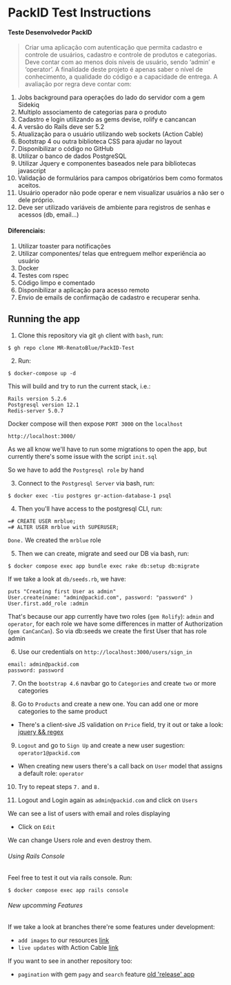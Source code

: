 # PackID Test Instructions

#### Teste Desenvolvedor PackID
> Criar uma aplicação com autenticação que permita cadastro e controle de usuários, cadastro e controle
> de produtos e categorias. Deve contar com ao menos dois níveis de usuário, sendo ‘admin’ e
> ‘operator’.
> A finalidade deste projeto é apenas saber o nível de conhecimento, a qualidade do código e a
> capacidade de entrega.
> A avaliação por regra deve contar com:
1) Jobs background para operações do lado do servidor com a gem Sidekiq
2) Multiplo associamento de categorias para o produto
3) Cadastro e login utilizando as gems devise, rolify e cancancan
4) A versão do Rails deve ser 5.2
5) Atualização para o usuário utilizando web sockets (Action Cable)
6) Bootstrap 4 ou outra biblioteca CSS para ajudar no layout
7) Disponibilizar o código no GitHub
8) Utilizar o banco de dados PostgreSQL
9) Utilizar Jquery e componentes baseados nele para bibliotecas javascript
10) Validação de formulários para campos obrigatórios bem como formatos aceitos.
11) Usuário operador não pode operar e nem visualizar usuários a não ser o dele próprio.
12) Deve ser utilizado variáveis de ambiente para registros de senhas e acessos (db, email...)
#### Diferenciais:
1) Utilizar toaster para notificações
2) Utilizar componentes/ telas que entreguem melhor experiência ao usuário
3) Docker
4) Testes com rspec
5) Código limpo e comentado
6) Disponibilizar a aplicação para acesso remoto
7) Envio de emails de confirmação de cadastro e recuperar senha.

## Running the app
1. Clone this repository via git `gh` client with `bash`, run: 
```
$ gh repo clone MR-RenatoBlue/PackID-Test
```
2. Run:
```
$ docker-compose up -d
```
This will build and try to run the current stack, i.e.: 
```
Rails version 5.2.6
Postgresql version 12.1
Redis-server 5.0.7
```
Docker compose will then expose `PORT 3000` on the `localhost`
```
http://localhost:3000/
```
As we all know we'll have to run some migrations to open the app, but currently there's some issue with the script `init.sql`

So we have to add the `Postgresql role` by hand

3. Connect to the `Postgresql Server` via bash, run:
```
$ docker exec -tiu postgres gr-action-database-1 psql
```

4.  Then you'll have access to the postgresql CLI, run:
```
=# CREATE USER mrblue;
=# ALTER USER mrblue with SUPERUSER;
```
`Done.` We created the `mrblue` role

5. Then we can create, migrate and seed our DB via bash, run:
```
$ docker compose exec app bundle exec rake db:setup db:migrate
```
If we take a look at `db/seeds.rb`, we have:
```
puts "Creating first User as admin"
User.create(name: "admin@packid.com", password: "password" )
User.first.add_role :admin
```
That's because our app currently have two roles (`gem Rolify`): `admin` and `operator`, for each role we have some differences in matter of Authorization (`gem CanCanCan`). So via db:seeds we create the first User that has role admin

6. Use our credentials on `http://localhost:3000/users/sign_in`
```
email: admin@packid.com
password: password
```

7. On the `bootstrap 4.6` navbar go to `Categories` and create `two` or more categories

8. Go to `Products` and create a new one. You can add one or more categories to the same product
  - There's a client-sive JS validation on `Price` field, try it out or take a look: [jquery && regex](https://github.com/MR-RenatoBlue/PackID-Test/blob/2167f1421e8b98d627fa178b12ee03d8bedd9002/app/javascript/packs/application.js#L17)

9. `Logout` and go to `Sign Up` and create a new user sugestion: `operator1@packid.com`
 - When creating new users there's a call back on `User` model that assigns a default role: `operator`

10. Try to repeat steps `7.` and `8.`

11. Logout and Login again as `admin@packid.com` and click on `Users`
  
  We can see a list of users with email and roles displaying
  - Click on `Edit`

  We can change Users role and even destroy them.

###### Using Rails Console

Feel free to test it out via rails console. Run:
```
$ docker compose exec app rails console
```

###### New upcomming Features

If we take a look at branches there're some features under development: 
- `add images` to our resources [link](https://github.com/MR-RenatoBlue/PackID-Test/tree/add_images)
- `live updates` with Action Cable [link](https://github.com/MR-RenatoBlue/PackID-Test/tree/action_cable_live_updates)

If you want to see in another repository too:
 - `pagination` with gem `pagy` and `search` feature [old 'release' app](https://github.com/MR-RenatoBlue/Manage-System/blob/main/app/controllers/users_controller.rb)
